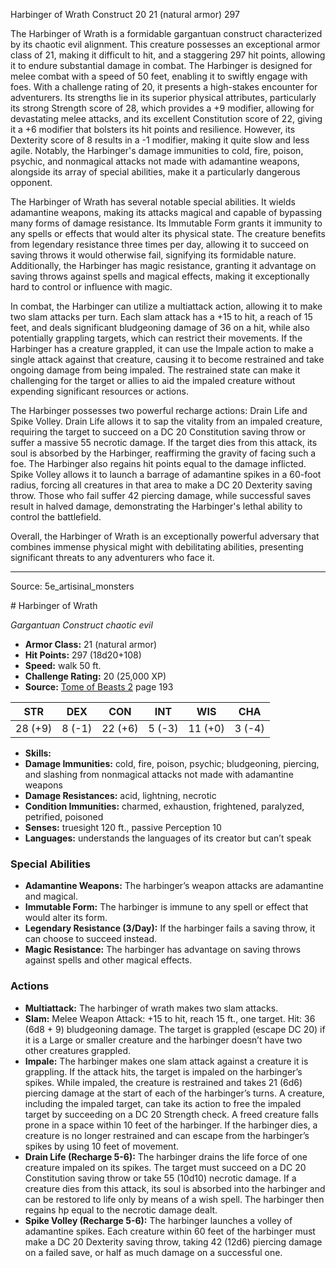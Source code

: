 <MonsterName/>Harbinger of Wrath</MonsterName>
<CreatureType/>Construct</CreatureType>
<CR/>20</CR>
<AC/>21 (natural armor)</AC>
<HP/>297</HP>
<summary>The Harbinger of Wrath is a formidable gargantuan construct characterized by its chaotic evil alignment. This creature possesses an exceptional armor class of 21, making it difficult to hit, and a staggering 297 hit points, allowing it to endure substantial damage in combat. The Harbinger is designed for melee combat with a speed of 50 feet, enabling it to swiftly engage with foes. With a challenge rating of 20, it presents a high-stakes encounter for adventurers. Its strengths lie in its superior physical attributes, particularly its strong Strength score of 28, which provides a +9 modifier, allowing for devastating melee attacks, and its excellent Constitution score of 22, giving it a +6 modifier that bolsters its hit points and resilience. However, its Dexterity score of 8 results in a -1 modifier, making it quite slow and less agile. Notably, the Harbinger's damage immunities to cold, fire, poison, psychic, and nonmagical attacks not made with adamantine weapons, alongside its array of special abilities, make it a particularly dangerous opponent.</summary>

<detail>

The Harbinger of Wrath has several notable special abilities. It wields adamantine weapons, making its attacks magical and capable of bypassing many forms of damage resistance. Its Immutable Form grants it immunity to any spells or effects that would alter its physical state. The creature benefits from legendary resistance three times per day, allowing it to succeed on saving throws it would otherwise fail, signifying its formidable nature. Additionally, the Harbinger has magic resistance, granting it advantage on saving throws against spells and magical effects, making it exceptionally hard to control or influence with magic.

In combat, the Harbinger can utilize a multiattack action, allowing it to make two slam attacks per turn. Each slam attack has a +15 to hit, a reach of 15 feet, and deals significant bludgeoning damage of 36 on a hit, while also potentially grappling targets, which can restrict their movements. If the Harbinger has a creature grappled, it can use the Impale action to make a single attack against that creature, causing it to become restrained and take ongoing damage from being impaled. The restrained state can make it challenging for the target or allies to aid the impaled creature without expending significant resources or actions.

The Harbinger possesses two powerful recharge actions: Drain Life and Spike Volley. Drain Life allows it to sap the vitality from an impaled creature, requiring the target to succeed on a DC 20 Constitution saving throw or suffer a massive 55 necrotic damage. If the target dies from this attack, its soul is absorbed by the Harbinger, reaffirming the gravity of facing such a foe. The Harbinger also regains hit points equal to the damage inflicted. Spike Volley allows it to launch a barrage of adamantine spikes in a 60-foot radius, forcing all creatures in that area to make a DC 20 Dexterity saving throw. Those who fail suffer 42 piercing damage, while successful saves result in halved damage, demonstrating the Harbinger's lethal ability to control the battlefield.

Overall, the Harbinger of Wrath is an exceptionally powerful adversary that combines immense physical might with debilitating abilities, presenting significant threats to any adventurers who face it.</detail>



---

Source: 5e_artisinal_monsters

<statblock>
# Harbinger of Wrath

*Gargantuan* *Construct* *chaotic evil*

- **Armor Class:** 21 (natural armor)
- **Hit Points:** 297 (18d20+108)
- **Speed:** walk 50 ft.
- **Challenge Rating:** 20 (25,000 XP)
- **Source:** [Tome of Beasts 2](https://koboldpress.com/kpstore/product/tome-of-beasts-2-for-5th-edition) page 193

| STR | DEX | CON | INT | WIS | CHA |
| --- | --- | --- | --- | --- | --- |
| 28 (+9) | 8 (-1) | 22 (+6) | 5 (-3) | 11 (+0) | 3 (-4) |

- **Skills:** 
- **Damage Immunities:** cold, fire, poison, psychic; bludgeoning, piercing, and slashing from nonmagical attacks not made with adamantine weapons
- **Damage Resistances:** acid, lightning, necrotic
- **Condition Immunities:** charmed, exhaustion, frightened, paralyzed, petrified, poisoned
- **Senses:** truesight 120 ft., passive Perception 10
- **Languages:** understands the languages of its creator but can’t speak

### Special Abilities

- **Adamantine Weapons:** The harbinger’s weapon attacks are adamantine and magical.
- **Immutable Form:** The harbinger is immune to any spell or effect that would alter its form.
- **Legendary Resistance (3/Day):** If the harbinger fails a saving throw, it can choose to succeed instead.
- **Magic Resistance:** The harbinger has advantage on saving throws against spells and other magical effects.

### Actions

- **Multiattack:** The harbinger of wrath makes two slam attacks.
- **Slam:** Melee Weapon Attack: +15 to hit, reach 15 ft., one target. Hit: 36 (6d8 + 9) bludgeoning damage. The target is grappled (escape DC 20) if it is a Large or smaller creature and the harbinger doesn’t have two other creatures grappled.
- **Impale:** The harbinger makes one slam attack against a creature it is grappling. If the attack hits, the target is impaled on the harbinger’s spikes. While impaled, the creature is restrained and takes 21 (6d6) piercing damage at the start of each of the harbinger’s turns. A creature, including the impaled target, can take its action to free the impaled target by succeeding on a DC 20 Strength check. A freed creature falls prone in a space within 10 feet of the harbinger. If the harbinger dies, a creature is no longer restrained and can escape from the harbinger’s spikes by using 10 feet of movement.
- **Drain Life (Recharge 5-6):** The harbinger drains the life force of one creature impaled on its spikes. The target must succeed on a DC 20 Constitution saving throw or take 55 (10d10) necrotic damage. If a creature dies from this attack, its soul is absorbed into the harbinger and can be restored to life only by means of a wish spell. The harbinger then regains hp equal to the necrotic damage dealt.
- **Spike Volley (Recharge 5-6):** The harbinger launches a volley of adamantine spikes. Each creature within 60 feet of the harbinger must make a DC 20 Dexterity saving throw, taking 42 (12d6) piercing damage on a failed save, or half as much damage on a successful one.


</statblock>


